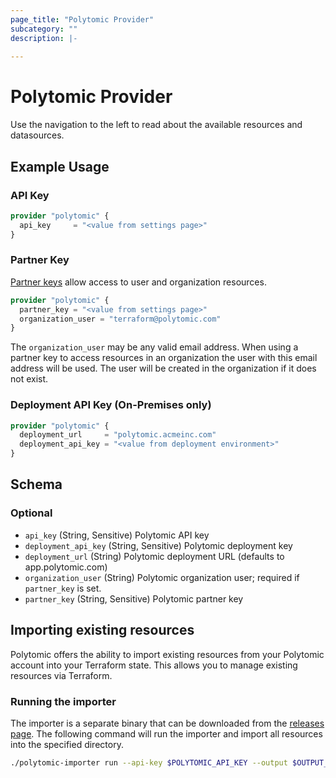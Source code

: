 ```yaml
---
page_title: "Polytomic Provider"
subcategory: ""
description: |-
  
---
```


# Polytomic Provider

Use the navigation to the left to read about the available resources and
datasources.



## Example Usage

### API Key

```terraform
provider "polytomic" {
  api_key     = "<value from settings page>"
}
```

### Partner Key

[Partner keys](https://apidocs.polytomic.com/guides/obtaining-api-keys#partner-keys) allow access to user and organization resources.

```terraform
provider "polytomic" {
  partner_key = "<value from settings page>"
  organization_user = "terraform@polytomic.com"
}
```

The `organization_user` may be any valid email address. When using a partner key
to access resources in an organization the user with this email address will be
used. The user will be created in the organization if it does not exist.

### Deployment API Key (On-Premises only)

```terraform
provider "polytomic" {
  deployment_url     = "polytomic.acmeinc.com"
  deployment_api_key = "<value from deployment environment>"
}
```

<!-- schema generated by tfplugindocs -->
## Schema

### Optional

- `api_key` (String, Sensitive) Polytomic API key
- `deployment_api_key` (String, Sensitive) Polytomic deployment key
- `deployment_url` (String) Polytomic deployment URL (defaults to app.polytomic.com)
- `organization_user` (String) Polytomic organization user; required if `partner_key` is set.
- `partner_key` (String, Sensitive) Polytomic partner key


## Importing existing resources

Polytomic offers the ability to import existing resources from your Polytomic
account into your Terraform state. This allows you to manage existing resources
via Terraform.

### Running the importer

The importer is a separate binary that can be downloaded from the [releases page](https://github.com/polytomic/terraform-provider-polytomic/releases). The following command will run the importer and import all resources into the specified directory.

```bash
./polytomic-importer run --api-key $POLYTOMIC_API_KEY --output $OUTPUT_DIRECTORY
```
